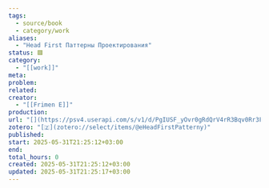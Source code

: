 ```yaml
---
tags:
  - source/book
  - category/work
aliases:
  - "Head First Паттерны Проектирования"
status: 🟥
category:
  - "[[work]]"
meta: 
problem: 
related: 
creator:
  - "[[Frimen E]]"
production: 
url: "[](https://psv4.userapi.com/s/v1/d/PgIUSF_yOvr0gRdQrV4rR3Bqv0Rr3F_kZ7Mr7ZTzgoWIKqouKrGuOzkMQvY3ZI4NhJu6nronAfFMzE-wCLgjcu9YyqjuXqcmhdsEB7v9v3OlJqxjqKHs9Q/Head_First_Patterny_proektirovania_Obnovlennoe_yubileynoe_izdanie_-_E_Frimen_2018.pdf)"
zotero: "[🇿](zotero://select/items/@eHeadFirstPatterny)"
published: 
start: 2025-05-31T21:25:12+03:00
end: 
total_hours: 0
created: 2025-05-31T21:25:12+03:00
updated: 2025-05-31T21:25:17+03:00
---
```

